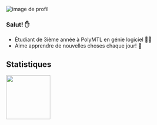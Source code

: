 ![image de profil](https://i.imgur.com/UFAkhLN.png)
### Salut! ✋

 * Étudiant de 3ième année à PolyMTL en génie logiciel 👨‍🎓
 * Aime apprendre de nouvelles choses chaque jour! 🌱

## Statistiques 

<img height="120" src="https://github-readme-stats.vercel.app/api/top-langs/?username=Sportek&layout=compact&theme=tokyonight"/>
